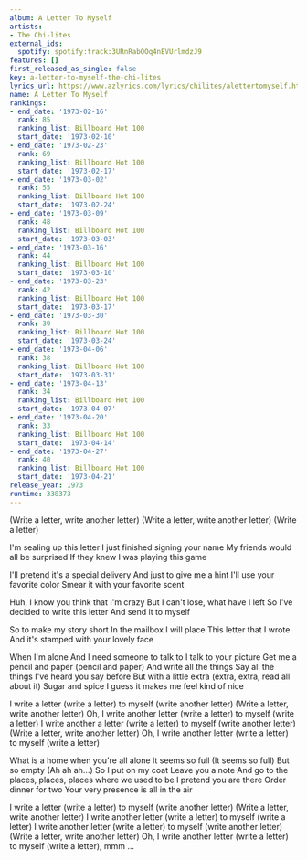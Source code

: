 ```yaml
---
album: A Letter To Myself
artists:
- The Chi-lites
external_ids:
  spotify: spotify:track:3URnRabOOq4nEVUrlmdzJ9
features: []
first_released_as_single: false
key: a-letter-to-myself-the-chi-lites
lyrics_url: https://www.azlyrics.com/lyrics/chilites/alettertomyself.html
name: A Letter To Myself
rankings:
- end_date: '1973-02-16'
  rank: 85
  ranking_list: Billboard Hot 100
  start_date: '1973-02-10'
- end_date: '1973-02-23'
  rank: 69
  ranking_list: Billboard Hot 100
  start_date: '1973-02-17'
- end_date: '1973-03-02'
  rank: 55
  ranking_list: Billboard Hot 100
  start_date: '1973-02-24'
- end_date: '1973-03-09'
  rank: 48
  ranking_list: Billboard Hot 100
  start_date: '1973-03-03'
- end_date: '1973-03-16'
  rank: 44
  ranking_list: Billboard Hot 100
  start_date: '1973-03-10'
- end_date: '1973-03-23'
  rank: 42
  ranking_list: Billboard Hot 100
  start_date: '1973-03-17'
- end_date: '1973-03-30'
  rank: 39
  ranking_list: Billboard Hot 100
  start_date: '1973-03-24'
- end_date: '1973-04-06'
  rank: 38
  ranking_list: Billboard Hot 100
  start_date: '1973-03-31'
- end_date: '1973-04-13'
  rank: 34
  ranking_list: Billboard Hot 100
  start_date: '1973-04-07'
- end_date: '1973-04-20'
  rank: 33
  ranking_list: Billboard Hot 100
  start_date: '1973-04-14'
- end_date: '1973-04-27'
  rank: 40
  ranking_list: Billboard Hot 100
  start_date: '1973-04-21'
release_year: 1973
runtime: 338373
---
```

(Write a letter, write another letter)
(Write a letter, write another letter)
(Write a letter)

I'm sealing up this letter
I just finished signing your name
My friends would all be surprised
If they knew I was playing this game

I'll pretend it's a special delivery
And just to give me a hint
I'll use your favorite color
Smear it with your favorite scent

Huh, I know you think that I'm crazy
But I can't lose, what have I left
So I've decided to write this letter
And send it to myself

So to make my story short
In the mailbox I will place
This letter that I wrote
And it's stamped with your lovely face

When I'm alone
And I need someone to talk to
I talk to your picture
Get me a pencil and paper (pencil and paper)
And write all the things
Say all the things
I've heard you say before
But with a little extra (extra, extra, read all about it)
Sugar and spice
I guess it makes me feel kind of nice

I write a letter (write a letter) to myself (write another letter)
(Write a letter, write another letter)
Oh, I write another letter (write a letter) to myself (write a letter)
I write another a letter (write a letter) to myself (write another letter)
(Write a letter, write another letter)
Oh, I write another letter (write a letter) to myself (write a letter)

What is a home when you're all alone
It seems so full
(It seems so full) But so empty
(Ah ah ah...)
So I put on my coat
Leave you a note
And go to the places, places, places where we used to be
I pretend you are there
Order dinner for two
Your very presence is all in the air

I write a letter (write a letter) to myself (write another letter)
(Write a letter, write another letter)
I write another letter (write a letter) to myself (write a letter)
I write another letter (write a letter) to myself (write another letter)
(Write a letter, write another letter)
Oh, I write another letter (write a letter) to myself (write a letter), mmm
...
